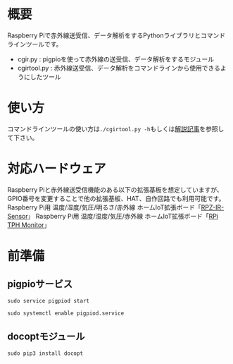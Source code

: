 # 概要
Raspberry Piで赤外線送受信、データ解析をするPythonライブラリとコマンドラインツールです。
- cgir.py : pigpioを使って赤外線の送受信、データ解析をするモジュール
- cgirtool.py : 赤外線送受信、データ解析をコマンドラインから使用できるようにしたツール

# 使い方
コマンドラインツールの使い方は`./cgirtool.py -h`もしくは[解説記事](https://www.indoorcorgielec.com/resources/raspberry-pi/python-pigpio-infrared)を参照して下さい。

# 対応ハードウェア
Raspberry Piと赤外線送受信機能のある以下の拡張基板を想定していますが、GPIO番号を変更することで他の拡張基板、HAT、自作回路でも利用可能です。
Raspberry Pi用 温度/湿度/気圧/明るさ/赤外線 ホームIoT拡張ボード「[RPZ-IR-Sensor](https://www.indoorcorgielec.com/products/rpz-ir-sensor/)」
Raspberry Pi用 温度/湿度/気圧/赤外線 ホームIoT拡張ボード「[RPi TPH Monitor](https://www.indoorcorgielec.com/products/rpi-tph-monitor-rev2/)」


# 前準備
## pigpioサービス
`sudo service pigpiod start`

`sudo systemctl enable pigpiod.service`

## docoptモジュール
`sudo pip3 install docopt`



